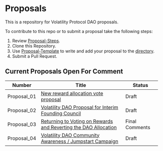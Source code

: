 # Proposals
This is a repository for Volatility Protocol DAO proposals.

To contribute to this repo or to submit a proposal take the following steps:

1. Review [Proposal-Steps](https://github.com/Volatility-DAO/DAO-Proposals/blob/main/Proposal-Steps.md).
2. Clone this Repository.
3. Use [Proposal-Template](https://github.com/Volatility-DAO/DAO-Proposals/blob/main/Proposal-Template.md) to write and add your proposal to the [directory](https://github.com/Volatility-DAO/DAO-Proposals/tree/main/Proposals).
4. Submit a Pull Request.


## Current Proposals Open For Comment

| Number | Title | Status |
| --- | ----------- |------|
| Proposal_01 | [New reward allocation vote proposal](https://github.com/KevinVitale/DAO-Proposals/commit/c59504282a2f9729bd42748a5a35e523c2d9f852)| Draft |
|Proposal_02 | [Volatility DAO Proposal for Interim Founding Council](https://github.com/Volatility-DAO/DAO-Proposals/commit/8dd8428ad29e82ac9740a4e5796401452884a1fd) | Draft
|Proposal_03 | [Returning to Voting on Rewards and Reverting the DAO Allocation](https://github.com/Volatility-DAO/DAO-Proposals/pull/5/commits/c6b4b6620d21bb0ebb7167cb581e6dff5ceb14ba) | Final Comments
|Proposal_04 | [Volatility DAO Community Awareness / Jumpstart Campaign](https://github.com/tapeth/DAO-Proposals/blob/Proposal-4/Proposal_4.md) | Draft
